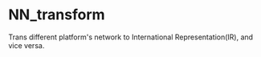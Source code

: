 # NN_transform
Trans different platform's network to International Representation(IR), and vice versa.

